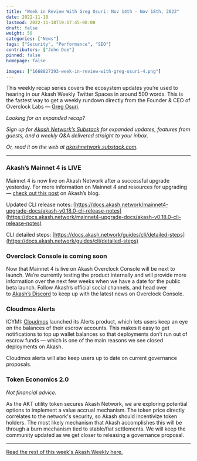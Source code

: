 ```yaml
---
title: "Week in Review With Greg Osuri: Nov 14th - Nov 18th, 2022"
date: 2022-11-18
lastmod: 2022-11-18T19:17:45-08:00
draft: false
weight: 50
categories: ["News"]
tags: ["Security", "Performance", "SEO"]
contributors: ["John Doe"]
pinned: false
homepage: false

images: ["1668827393-week-in-review-with-greg-osuri-4.png"]
---
```

This weekly recap series covers the ecosystem updates you’re used to hearing in our Akash Weekly Twitter Spaces in around 500 words. This is the fastest way to get a weekly rundown directly from the Founder & CEO of Overclock Labs — [Greg Osuri](https://twitter.com/gregosuri).

_Looking for an expanded recap?_

_Sign up for_ [_Akash Network’s Substack_](http://akashnetwork.substack.com/) _for expanded updates, features from guests, and a weekly Q&A delivered straight to your inbox._

_Or, read it on the web at_ [_akashnetwork.substack.com_](http://akashnetwork.substack.com/)_._

* * *

### Akash’s Mainnet 4 is LIVE

Mainnet 4 is now live on Akash Network after a successful upgrade yesterday. For more information on Mainnet 4 and resources for upgrading — [check out this post](https://akash.network/blog/mainnet-4-upgrade-timing-resources-and-more) on Akash’s blog.

Updated CLI release notes: [https://docs.akash.network/mainnet4-upgrade-docs/akash-v0.18.0-cli-release-notes](https://docs.akash.network/mainnet4-upgrade-docs/akash-v0.18.0-cli-release-notes)

CLI detailed steps: [https://docs.akash.network/guides/cli/detailed-steps](https://docs.akash.network/guides/cli/detailed-steps)

### Overclock Console is coming soon

Now that Mainnet 4 is live on Akash Overclock Console will be next to launch. We’re currently testing the product internally and will provide more information over the next few weeks when we have a date for the public beta launch. Follow Akash’s official social channels, and head over to [Akash’s Discord](https://discord.com/invite/akash) to keep up with the latest news on Overclock Console.

### Cloudmos Alerts

ICYMI: [Cloudmos](https://cloudmos.io/) launched its Alerts product, which lets users keep an eye on the balances of their escrow accounts. This makes it easy to get notifications to top up wallet balances so that deployments don’t run out of escrow funds — which is one of the main reasons we see closed deployments on Akash.

Cloudmos alerts will also keep users up to date on current governance proposals.

### Token Economics 2.0

_Not financial advice._

As the AKT utility token secures Akash Network, we are exploring potential options to implement a value accrual mechanism. The token price directly correlates to the network's security, so Akash should incentivize token holders. The most likely mechanism that Akash accomplishes this will be through a burn mechanism tied to stable/fiat settlements. We will keep the community updated as we get closer to releasing a governance proposal.

* * *

[Read the rest of this week's Akash Weekly here.](https://open.substack.com/pub/akashnetwork/p/akash-weekly-mantra?r=1ov19w&utm_campaign=post&utm_medium=web)